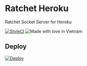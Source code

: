 # Ratchet Heroku
Ratchet Socket Server for Heroku

[![StyleCI](https://github.styleci.io/repos/328550873/shield?branch=master)](https://github.styleci.io/repos/328550873?branch=master)
![Made with love in Vietnam](https://madewithlove.now.sh/vn?heart=true)

## Deploy

[![Deploy](https://www.herokucdn.com/deploy/button.svg)](https://heroku.com/deploy?template=https://github.com/ging-dev/ratchet-heroku)
